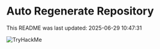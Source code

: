 # Auto Regenerate Repository

This README was last updated: 2025-06-29 10:47:31

 ![TryHackMe](https://tryhackme.com/badge/533634)